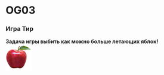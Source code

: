 # OG03
### Игра Тир
**Задача игры выбить как можно больше летающих яблок!**<br/>![Apple](images/apple70.png)